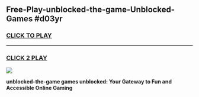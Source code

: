 
## Free-Play-unblocked-the-game-Unblocked-Games #d03yr
<h3>
<a href="https://news.freeplayer.one?title=unblocked-the-game&ref=8M">CLICK TO PLAY</a></h3>
<hr>

<h3>
<a href="https://news.freeplayer.one?title=unblocked-the-game&ref=8M">CLICK 2 PLAY</a>
  
</h3>

<a href="https://news.freeplayer.one?title=unblocked-the-game&ref=8M"><img src="https://clearcache.store/games.png"></a>


**unblocked-the-game games unblocked: Your Gateway to Fun and Accessible Online Gaming**
